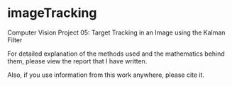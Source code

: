 # imageTracking
Computer Vision Project 05: Target Tracking in an Image using the Kalman Filter

For detailed explanation of the methods used and the mathematics behind them, please view the report that I have written.

Also, if you use information from this work anywhere, please cite it.
